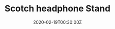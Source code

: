 ---
title: Scotch headphone Stand
summary: Turn any alco bottle into a stand.		 
tags:
- 3d
date: "2020-02-19T00:30:00Z"


# Optional external URL for project (replaces project detail page).
external_link: 

image:
  caption: Alco Stand
  focal_point: Smart
---